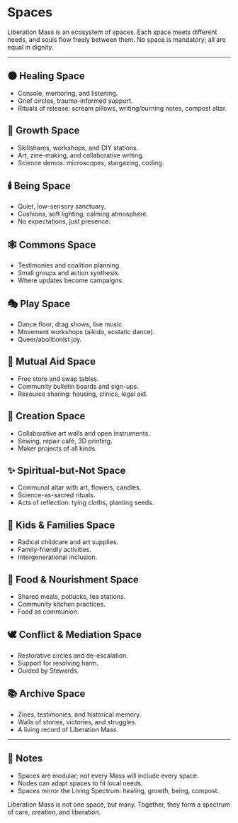 # Spaces

Liberation Mass is an ecosystem of spaces. Each space meets different needs, and souls flow freely between them. No space is mandatory; all are equal in dignity.

---

## 🌑 Healing Space

* Console, mentoring, and listening.
* Grief circles, trauma-informed support.
* Rituals of release: scream pillows, writing/burning notes, compost altar.

## 🌱 Growth Space

* Skillshares, workshops, and DIY stations.
* Art, zine-making, and collaborative writing.
* Science demos: microscopes, stargazing, coding.

## 🕯️ Being Space

* Quiet, low-sensory sanctuary.
* Cushions, soft lighting, calming atmosphere.
* No expectations, just presence.

## 🕸️ Commons Space

* Testimonies and coalition planning.
* Small groups and action synthesis.
* Where updates become campaigns.

## 🎭 Play Space

* Dance floor, drag shows, live music.
* Movement workshops (aikido, ecstatic dance).
* Queer/abolitionist joy.

## 🤲 Mutual Aid Space

* Free store and swap tables.
* Community bulletin boards and sign-ups.
* Resource sharing: housing, clinics, legal aid.

## 🎨 Creation Space

* Collaborative art walls and open instruments.
* Sewing, repair café, 3D printing.
* Maker projects of all kinds.

## ✨ Spiritual-but-Not Space

* Communal altar with art, flowers, candles.
* Science-as-sacred rituals.
* Acts of reflection: tying cloths, planting seeds.

## 👶 Kids & Families Space

* Radical childcare and art supplies.
* Family-friendly activities.
* Intergenerational inclusion.

## 🍲 Food & Nourishment Space

* Shared meals, potlucks, tea stations.
* Community kitchen practices.
* Food as communion.

## 🕊️ Conflict & Mediation Space

* Restorative circles and de-escalation.
* Support for resolving harm.
* Guided by Stewards.

## 📚 Archive Space

* Zines, testimonies, and historical memory.
* Walls of stories, victories, and struggles.
* A living record of Liberation Mass.

---

## 🔮 Notes

* Spaces are modular; not every Mass will include every space.
* Nodes can adapt spaces to fit local needs.
* Spaces mirror the Living Spectrum: healing, growth, being, compost.

Liberation Mass is not one space, but many. Together, they form a spectrum of care, creation, and liberation.

